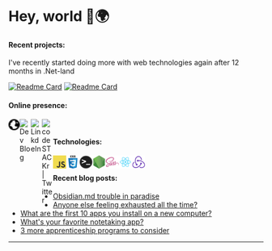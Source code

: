 # Hey, world :wave::earth_africa:
#### Recent projects:
I've recently started doing more with web technologies again after 12 months in .Net-land

[![Readme Card](https://github-readme-stats.vercel.app/api/pin/?username=jasterix&repo=Markdown-to-HTML-Converter)](https://github.com/jasterix/Markdown-to-HTML-Converter) 
[![Readme Card](https://github-readme-stats.vercel.app/api/pin/?username=jasterix&repo=codepen-clone)](https://github.com/jasterix/codepen-clone)

#### Online presence:
<a target="_blank" href="loune.dev">
<img align="left" alt="Loune's website" width="22px" src="https://raw.githubusercontent.com/iconic/open-iconic/master/svg/globe.svg" />
</a>
<a target="_blank" href="https://dev.to/jasterix">
<img align="left" alt="Dev Blog" width="22px" src="https://cdn.jsdelivr.net/npm/simple-icons@3.13.0/icons/dev-dot-to.svg" />
</a>
<a target="_blank" href="https://www.linkedin.com/in/lounecalixte">
  <img align="left" alt="LinkdeIn" width="22px" src="https://cdn.jsdelivr.net/npm/simple-icons@v3/icons/linkedin.svg"  />
</a>
<a target="_blank" href="hhttps://twitter.com/lounecl">
<img align="left" alt="codeSTACKr | Twitter" width="22px" src="https://cdn.jsdelivr.net/npm/simple-icons@v3/icons/twitter.svg" />
</a>
<br />

#### Technologies:

<img align="left" alt="JavaScript" width="26px" src="https://raw.githubusercontent.com/github/explore/80688e429a7d4ef2fca1e82350fe8e3517d3494d/topics/javascript/javascript.png" />
<img align="left" alt="CSS3" width="26px" src="https://raw.githubusercontent.com/github/explore/80688e429a7d4ef2fca1e82350fe8e3517d3494d/topics/css/css.png" />
<img align="left" alt="HTML5" width="26px" src="https://raw.githubusercontent.com/github/explore/80688e429a7d4ef2fca1e82350fe8e3517d3494d/topics/terminal/terminal.png" />
<img align="left" alt="Node.js" width="26px" src="https://raw.githubusercontent.com/github/explore/80688e429a7d4ef2fca1e82350fe8e3517d3494d/topics/nodejs/nodejs.png" />
<img align="left" alt="Sass" width="26px" src="https://raw.githubusercontent.com/github/explore/80688e429a7d4ef2fca1e82350fe8e3517d3494d/topics/sass/sass.png" />
<img align="left" alt="React" width="26px" src="https://raw.githubusercontent.com/github/explore/80688e429a7d4ef2fca1e82350fe8e3517d3494d/topics/react/react.png" />
<img align="left" alt="Redux" width="26px" src="https://raw.githubusercontent.com/github/explore/80688e429a7d4ef2fca1e82350fe8e3517d3494d/topics/redux/redux.png" />

<br />

#### Recent blog posts:

<!-- BLOG-POST-LIST:START -->
- [Obsidian.md trouble in paradise](https://dev.to/jasterix/obsidian-trouble-in-paradise-18da)
- [Anyone else feeling exhausted all the time?](https://dev.to/jasterix/anyone-else-feeling-exhausted-all-the-time-1e91)
- [What are the first 10 apps you install on a new computer?](https://dev.to/jasterix/what-are-the-first-10-apps-you-install-on-a-new-computer-2gik)
- [What&#39;s your favorite notetaking app?](https://dev.to/jasterix/whats-your-favorite-notetaking-app-6mf)
- [3 more apprenticeship programs to consider](https://dev.to/jasterix/3-more-apprenticeship-programs-to-consider-21ia)
<!-- BLOG-POST-LIST:END -->

<hr/>
